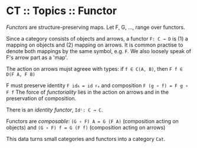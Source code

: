 # CT :: Topics :: Functor

*Functors* are structure-preserving maps.
Let F, G, …, range over functors.

Since a category consists of objects and arrows, a functor `F: C → D` is 
(1) a mapping on objects and (2) mapping on arrows.
It is common practise to denote both mappings by the same symbol, e.g. `F`.
We also loosely speak of F's arrow part as a 'map'.

The action on arrows mujst agreee with types: 
if `f ∈ C(A, B)`, then `F f ∈ D(F A, F B)`

F must preserve identity `F idᴀ = id ꜰₐ` and 
composition `F (g ∘ f) = F g ∘ F f`
The force of *functoriality* lies in the action on arrows 
and in the preservation of composition.

There is an *identity functor*, `Idᶜ: C → C`. 

Functors are *composable*:
`(G ∘ F) A = G (F A)` (composition acting on objects) and 
`(G ∘ F) f = G (F f)` (composition acting on arrows)

This data turns small categories and functors into a category `Cat`.
